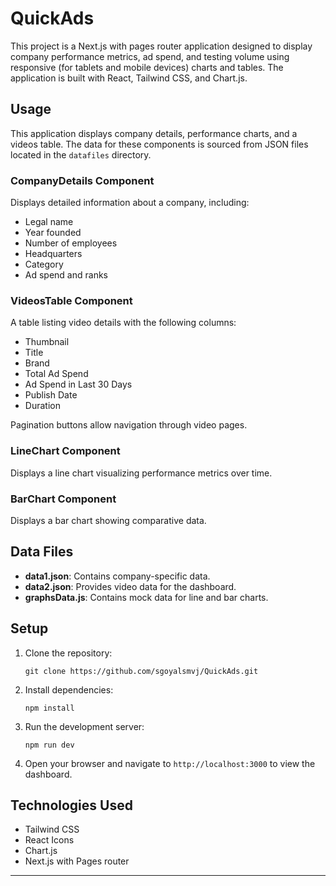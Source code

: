 # QuickAds

This project is a Next.js with pages router application designed to display company performance metrics, ad spend, and testing volume using responsive (for tablets and mobile devices) charts and tables. The application is built with React, Tailwind CSS, and Chart.js.

## Usage

This application displays company details, performance charts, and a videos table. The data for these components is sourced from JSON files located in the `datafiles` directory.


### CompanyDetails Component

Displays detailed information about a company, including:
- Legal name
- Year founded
- Number of employees
- Headquarters
- Category
- Ad spend and ranks

### VideosTable Component

A table listing video details with the following columns:
- Thumbnail
- Title
- Brand
- Total Ad Spend
- Ad Spend in Last 30 Days
- Publish Date
- Duration

Pagination buttons allow navigation through video pages.

### LineChart Component

Displays a line chart visualizing performance metrics over time.

### BarChart Component

Displays a bar chart showing comparative data.

## Data Files

- **data1.json**: Contains company-specific data.
- **data2.json**: Provides video data for the dashboard.
- **graphsData.js**: Contains mock data for line and bar charts.

## Setup

1. Clone the repository:
   ```
   git clone https://github.com/sgoyalsmvj/QuickAds.git
   ```

2. Install dependencies:
   ```
   npm install
   ```

3. Run the development server:
   ```
   npm run dev
   ```

4. Open your browser and navigate to `http://localhost:3000` to view the dashboard.

## Technologies Used

- Tailwind CSS
- React Icons
- Chart.js
- Next.js with Pages router

---